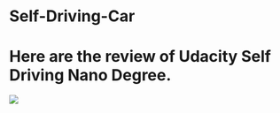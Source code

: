 # Self-Driving-Car

[//]: # (Image References)
[image1]: ./Files/Approved.png

# Here are the review of Udacity Self Driving Nano Degree.

![][image1]
